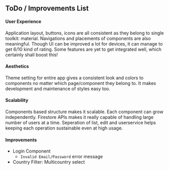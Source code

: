 ## ToDo / Improvements List

#### User Experience
Application layout, buttons, icons are all consistent as they belong to single toolkit: material. Navigations and placements of components are also meaningful. Though UI can be improved a lot for devices, it can manage to get 6/10 kind of rating. Some features are yet to get integrated well, which certainly shall boost this!

#### Aesthetics
Theme setting for entire app gives a consistent look and colors to components no matter which page/component they belong to. It makes development and maintenance of styles easy too.

#### Scalability
Components based structure makes it scalable. Each component can grow independently. Firestore APIs makes it really capable of handling large number of users at a time. Seperation of list, edit and userservice helps keeping each operation sustainable even at high usage.


#### Improvements
 * Login Component
    * `Invalid Email/Password` error message
 * Country Filter: Multicountry select
